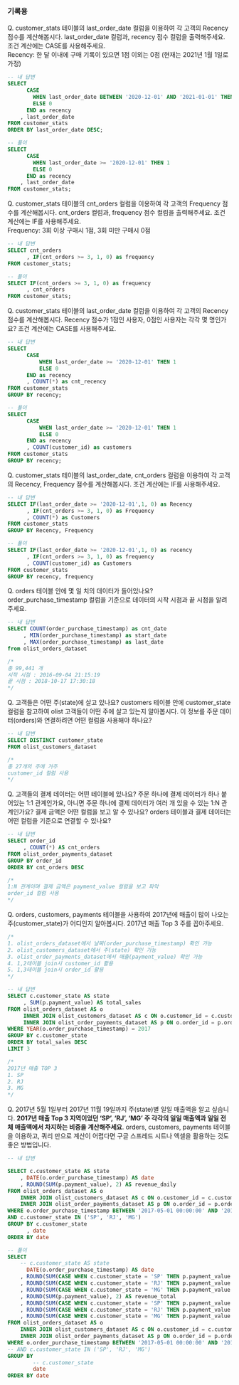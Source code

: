 ### 기록용


Q. customer_stats 테이블의 last_order_date 컬럼을 이용하여 각 고객의 Recency 점수를 계산해봅시다. last_order_date 컬럼과, recency 점수 컬럼을 출력해주세요. 조건 계산에는 CASE를 사용해주세요.
</br>Recency: 한 달 이내에 구매 기록이 있으면 1점 이외는 0점 (현재는 2021년 1월 1일로 가정)

```SQL
-- 내 답변
SELECT 
      CASE 
        WHEN last_order_date BETWEEN '2020-12-01' AND '2021-01-01' THEN 1
        ELSE 0
      END as recency
    , last_order_date
FROM customer_stats
ORDER BY last_order_date DESC;

-- 풀이
SELECT 
      CASE 
        WHEN last_order_date >= '2020-12-01' THEN 1
        ELSE 0
      END as recency
    , last_order_date
FROM customer_stats;
```

Q. customer_stats 테이블의 cnt_orders 컬럼을 이용하여 각 고객의 Frequency 점수를 계산해봅시다. cnt_orders 컬럼과, frequency 점수 컬럼을 출력해주세요. 조건 계산에는 IF를 사용해주세요.
</br>Frequency: 3회 이상 구매시 1점, 3회 미만 구매시 0점
```SQL
-- 내 답변
SELECT cnt_orders
      , IF(cnt_orders >= 3, 1, 0) as frequency
FROM customer_stats;

-- 풀이
SELECT IF(cnt_orders >= 3, 1, 0) as frequency
      , cnt_orders
FROM customer_stats;
```

Q. customer_stats 테이블의 last_order_date 컬럼을 이용하여 각 고객의 Recency 점수를 계산해봅시다. Recency 점수가 1점인 사용자, 0점인 사용자는 각각 몇 명인가요? 조건 계산에는 CASE를 사용해주세요.

```SQL
-- 내 답변
SELECT 
      CASE 
          WHEN last_order_date >= '2020-12-01' THEN 1
          ELSE 0 
      END as recency
      , COUNT(*) as cnt_recency
FROM customer_stats
GROUP BY recency;

-- 풀이
SELECT 
      CASE 
          WHEN last_order_date >= '2020-12-01' THEN 1
          ELSE 0 
      END as recency
      , COUNT(customer_id) as customers
FROM customer_stats
GROUP BY recency;
```

Q. customer_stats 테이블의 last_order_date, cnt_orders 컬럼을 이용하여 각 고객의 Recency, Frequency 점수를 계산해봅시다. 조건 계산에는 IF를 사용해주세요.

```SQL
-- 내 답변
SELECT IF(last_order_date >= '2020-12-01',1, 0) as Recency
      , IF(cnt_orders >= 3, 1, 0) as Frequency
      , COUNT(*) as Customers
FROM customer_stats
GROUP BY Recency, Frequency

-- 풀이
SELECT IF(last_order_date >= '2020-12-01',1, 0) as recency
      , IF(cnt_orders >= 3, 1, 0) as frequency
      , COUNT(customer_id) as Customers
FROM customer_stats
GROUP BY recency, frequency
```

Q. orders 테이블 안에 몇 일 치의 데이터가 들어있나요? order_purchase_timestamp 컬럼을 기준으로 데이터의 시작 시점과 끝 시점을 알려주세요.
```SQL
-- 내 답변
SELECT COUNT(order_purchase_timestamp) as cnt_date
     , MIN(order_purchase_timestamp) as start_date
     , MAX(order_purchase_timestamp) as last_date
from olist_orders_dataset

/*
총 99,441 개
시작 시점 : 2016-09-04 21:15:19
끝 시점 : 2018-10-17 17:30:18
*/
```
Q. 고객들은 어떤 주(state)에 살고 있나요? customers 테이블 안에 customer_state 컬럼을 참고하여 olist 고객들이 어떤 주에 살고 있는지 알아봅시다. 이 정보를 주문 데이터(orders)와 연결하려면 어떤 컬럼을 사용해야 하나요?

```SQL
-- 내 답변
SELECT DISTINCT customer_state
FROM olist_customers_dataset

/*
총 27개의 주에 거주
customer_id 컬럼 사용
*/
```

Q. 고객들의 결제 데이터는 어떤 테이블에 있나요? 주문 하나에 결제 데이터가 하나 붙어있는 1:1 관계인가요, 아니면 주문 하나에 결제 데이터가 여러 개 있을 수 있는 1:N 관계인가요? 결제 금액은 어떤 컬럼을 보고 알 수 있나요? orders 테이블과 결제 데이터는 어떤 컬럼을 기준으로 연결할 수 있나요?

```SQL
-- 내 답변
SELECT order_id
     , COUNT(*) AS cnt_orders
FROM olist_order_payments_dataset
GROUP BY order_id
ORDER BY cnt_orders DESC

/*
1:N 관계이며 결제 금액은 payment_value 컬럼을 보고 파악
order_id 컬럼 사용
*/
```

Q. orders, customers, payments 테이블을 사용하여 2017년에 매출이 많이 나오는 주(customer_state)가 어디인지 알아봅시다. 2017년 매출 Top 3 주를 꼽아주세요.
```SQL
/*
1. olist_orders_dataset에서 날짜(order_purchase_timestamp) 확인 가능
2. olist_customers_dataset에서 주(state) 확인 가능
3. olist_order_payments_dataset에서 매출(payment_value) 확인 가능
4. 1,2테이블 join시 customer_id 활용
5. 1,3테이블 join시 order_id 활용
*/

-- 내 답변
SELECT c.customer_state AS state
     , SUM(p.payment_value) AS total_sales
FROM olist_orders_dataset AS o
     INNER JOIN olist_customers_dataset AS c ON o.customer_id = c.customer_id
     INNER JOIN olist_order_payments_dataset AS p ON o.order_id = p.order_id
WHERE YEAR(o.order_purchase_timestamp) = 2017
GROUP BY c.customer_state
ORDER BY total_sales DESC
LIMIT 3

/*
2017년 매출 TOP 3
1. SP
2. RJ
3. MG
*/
```

Q. 2017년 5월 1일부터 2017년 11월 19일까지 주(state)별 일일 매출액을 알고 싶습니다. **2017년 매출 Top 3 지역이었던 ‘SP’, ‘RJ’, ‘MG’ 주 각각의 일일 매출액과 일일 전체 매출액에서 차지하는 비중을 계산해주세요**. orders, customers, payments 테이블을 이용하고, 쿼리 만으로 계산이 어렵다면 구글 스프레드 시트나 엑셀을 활용하는 것도 좋은 방법입니다.

```SQL
-- 내 답변

SELECT c.customer_state AS state
    , DATE(o.order_purchase_timestamp) AS date
    , ROUND(SUM(p.payment_value), 2) AS revenue_daily
FROM olist_orders_dataset AS o
    INNER JOIN olist_customers_dataset AS c ON o.customer_id = c.customer_id
    INNER JOIN olist_order_payments_dataset AS p ON o.order_id = p.order_id
WHERE o.order_purchase_timestamp BETWEEN '2017-05-01 00:00:00' AND '2017-11-19 23:59:59'
AND c.customer_state IN ('SP', 'RJ', 'MG')
GROUP BY c.customer_state
      , date
ORDER BY date

-- 풀이
SELECT 
    -- c.customer_state AS state
      DATE(o.order_purchase_timestamp) AS date
    , ROUND(SUM(CASE WHEN c.customer_state = 'SP' THEN p.payment_value ELSE 0 END), 2) AS SP_revenue_daily
    , ROUND(SUM(CASE WHEN c.customer_state = 'RJ' THEN p.payment_value ELSE 0 END), 2) AS RJ_revenue_daily
    , ROUND(SUM(CASE WHEN c.customer_state = 'MG' THEN p.payment_value ELSE 0 END), 2) AS MG_revenue_daily
    , ROUND(SUM(p.payment_value), 2) AS revenue_total
    , ROUND(SUM(CASE WHEN c.customer_state = 'SP' THEN p.payment_value ELSE 0 END) / SUM(p.payment_value) * 100, 2) AS SP_revenue_pct
    , ROUND(SUM(CASE WHEN c.customer_state = 'RJ' THEN p.payment_value ELSE 0 END) / SUM(p.payment_value) * 100, 2) AS RJ_revenue_pct
    , ROUND(SUM(CASE WHEN c.customer_state = 'MG' THEN p.payment_value ELSE 0 END) / SUM(p.payment_value) * 100, 2) AS MG_revenue_pct
FROM olist_orders_dataset AS o
    INNER JOIN olist_customers_dataset AS c ON o.customer_id = c.customer_id
    INNER JOIN olist_order_payments_dataset AS p ON o.order_id = p.order_id
WHERE o.order_purchase_timestamp BETWEEN '2017-05-01 00:00:00' AND '2017-11-19 23:59:59'
-- AND c.customer_state IN ('SP', 'RJ', 'MG')
GROUP BY 
        -- c.customer_state
        date
ORDER BY date
```
